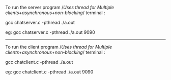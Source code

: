 To run the server program
/*Uses thread for Multiple clients+asynchronous+non-blocking*/
terminal :

gcc chatserver.c -pthread
./a.out <port no>


eg:
gcc chatserver.c -pthread
./a.out 9090


------------------------------------

To run the client program
/*Uses thread for Multiple clients+asynchronous+non-blocking*/
terminal :

gcc chatclient.c -pthread
./a.out <port no>


eg:
gcc chatclient.c -pthread
./a.out 9090

